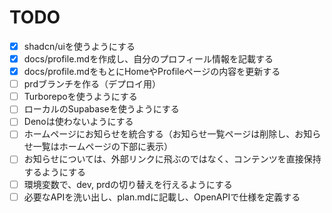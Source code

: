 # TODO

- [x] shadcn/uiを使うようにする
- [x] docs/profile.mdを作成し、自分のプロフィール情報を記載する
- [x] docs/profile.mdをもとにHomeやProfileページの内容を更新する
- [ ] prdブランチを作る（デプロイ用）
- [ ] Turborepoを使うようにする
- [ ] ローカルのSupabaseを使うようにする
- [ ] Denoは使わないようにする
- [ ] ホームページにお知らせを統合する（お知らせ一覧ページは削除し、お知らせ一覧はホームページの下部に表示）
- [ ] お知らせについては、外部リンクに飛ぶのではなく、コンテンツを直接保持するようにする
- [ ] 環境変数で、dev, prdの切り替えを行えるようにする
- [ ] 必要なAPIを洗い出し、plan.mdに記載し、OpenAPIで仕様を定義する
